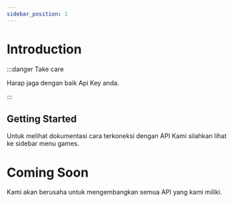 ```yaml
---
sidebar_position: 1
---
```


# Introduction

:::danger Take care

Harap jaga dengan baik Api Key anda.

:::

## Getting Started

Untuk melihat dokumentasi cara terkoneksi dengan API Kami silahkan lihat ke sidebar menu games.

# Coming Soon

Kami akan berusaha untuk mengembangkan semua API yang kami miliki.
